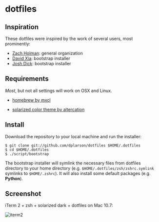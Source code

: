 # dotfiles

## Inspiration
These dotfiles were inspired by the work of several users, most prominently:
* [Zach Holman](https://github.com/holman/dotfiles): general organization
* [David Xia](https://github.com/davidxia/bootstrap_dotfiles/): bootstrap installer
* [Josh Dick](https://github.com/joshdick/dotfiles): bootstrap installer


## Requirements
*Most*, but not all settings will work on OSX and Linux.

* [homebrew by mxcl](https://github.com/mxcl/homebrew)

* [solarized color theme by altercation](https://github.com/altercation/solarized)


## Install
Download the repository to your local machine and run the installer:

```shell
$ git clone git://github.com/dplarson/dotfiles $HOME/.dotfiles
$ cd $HOME/.dotfiles
$ ./script/bootstrap
```

The bootstrap installer will symlink the necessary files from dotfiles directory to your home directory (e.g. `$HOME/.dotfiles/zsh/zshrc.symlink` symlinks to `$HOME/.zshrc`). It will also install some default packages (e.g. **Python**).


## Screenshot
iTerm 2 + zsh + solarized dark + dotfiles on Mac 10.7:

![iterm2](https://raw.github.com/dplarson/dotfiles/master/zsh_iterm2_git_demo.png)
